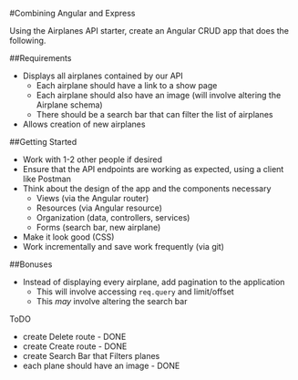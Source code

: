 #Combining Angular and Express

Using the Airplanes API starter, create an Angular CRUD app that does the following.

##Requirements

* Displays all airplanes contained by our API
  * Each airplane should have a link to a show page
  * Each airplane should also have an image (will involve altering the Airplane schema)
  * There should be a search bar that can filter the list of airplanes
* Allows creation of new airplanes

##Getting Started

* Work with 1-2 other people if desired
* Ensure that the API endpoints are working as expected, using a client like Postman
* Think about the design of the app and the components necessary
  * Views (via the Angular router)
  * Resources (via Angular resource)
  * Organization (data, controllers, services)
  * Forms (search bar, new airplane)
* Make it look good (CSS)
* Work incrementally and save work frequently (via git)

##Bonuses

* Instead of displaying every airplane, add pagination to the application
  * This will involve accessing `req.query` and limit/offset
  * This *may* involve altering the search bar


ToDO

- create Delete route - DONE
- create Create route - DONE
- create Search Bar that Filters planes
- each plane should have an image - DONE
